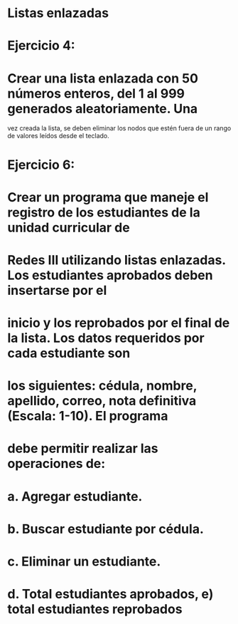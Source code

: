 # Listas enlazadas
 
# Ejercicio 4:
# Crear una lista enlazada con 50 números enteros, del 1 al 999 generados aleatoriamente. Una 
vez creada la lista, se deben eliminar los nodos que estén fuera de un rango de valores leídos
desde el teclado.

# Ejercicio 6:
# Crear un programa que maneje el registro de los estudiantes de la unidad curricular de
# Redes III utilizando listas enlazadas. Los estudiantes aprobados deben insertarse por el
# inicio y los reprobados por el final de la lista. Los datos requeridos por cada estudiante son
# los siguientes: cédula, nombre, apellido, correo, nota definitiva (Escala: 1-10). El programa
# debe permitir realizar las operaciones de:
#     a. Agregar estudiante.
#     b. Buscar estudiante por cédula.
#     c. Eliminar un estudiante.
#     d. Total estudiantes aprobados, e) total estudiantes reprobados

